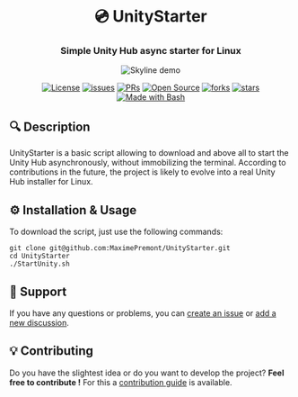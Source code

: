 <h1 align="center">💿 UnityStarter</h1>
<h3 align="center">Simple Unity Hub async starter for Linux</h3>
<p align=center><img align="center" alt="Skyline demo" src="./.github/images/unity.gif" /></p>
<p></p>
<p align="center">
<a href="./LICENSE"><img alt="License" src="https://img.shields.io/badge/License-GLP 3.0-yellow" /></a>
<a href="https://github.com/MaximePremont/UnityStarter/issues"><img alt="issues" src="https://badgen.net/github/issues/MaximePremont/UnityStarter" /></a>
<a href="https://github.com/MaximePremont/UnityStarter/pulls"><img alt="PRs" src="https://badgen.net/github/prs/MaximePremont/UnityStarter" /></a>
<a href="https://github.com/MaximePremont/UnityStarter"><img alt="Open Source" src="https://badges.frapsoft.com/os/v1/open-source.svg?v=103" /></a>
<a href="https://github.com/MaximePremont/UnityStarter/network/members"><img alt="forks" src="https://badgen.net/github/forks/MaximePremont/UnityStarter" /></a>
<a href="https://github.com/MaximePremont/UnityStarter/stargazers"><img alt="stars" src="https://badgen.net/github/stars/MaximePremont/UnityStarter" /></a>
<a href="https://fr.wikipedia.org/wiki/Bourne-Again_shell"><img alt="Made with Bash" src="https://img.shields.io/badge/Made%20with-Bash-1f425f.svg" /></a>
</p>
<h2>🔍 Description</h2>

UnityStarter is a basic script allowing to download and above all to start the Unity Hub asynchronously, without immobilizing the terminal.
According to contributions in the future, the project is likely to evolve into a real Unity Hub installer for Linux.

<h2>⚙️ Installation & Usage</h2>

To download the script, just use the following commands:
```
git clone git@github.com:MaximePremont/UnityStarter.git
cd UnityStarter
./StartUnity.sh
```

<h2>📄 Support</h2>

If you have any questions or problems, you can [create an issue](https://github.com/MaximePremont/UnityStarter/issues) or [add a new discussion](https://github.com/MaximePremont/UnityStarter/discussions).

<h2>💡 Contributing</h2>

Do you have the slightest idea or do you want to develop the project? **Feel free to contribute !** For this a [contribution guide](./CONTRIBUTING.md) is available.